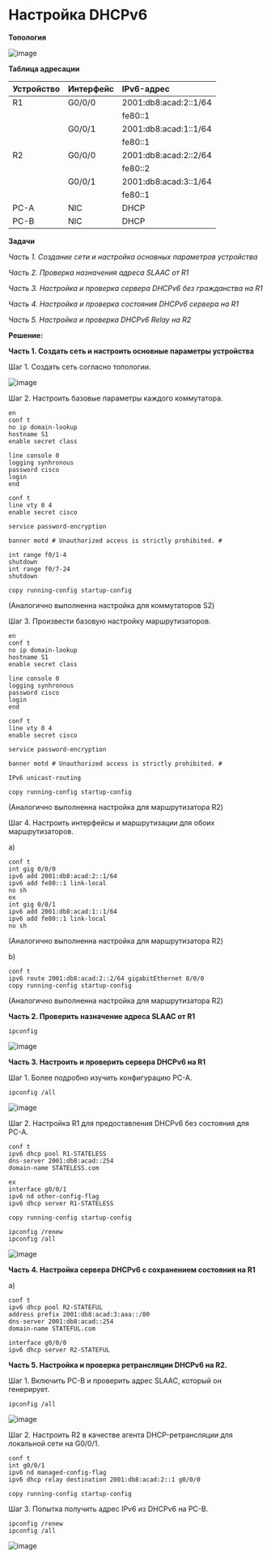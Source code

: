 # Настройка DHCPv6

**Топология**

![image](https://user-images.githubusercontent.com/84719218/164013933-b931523d-ae68-4b98-a19f-5a922410c0bc.png)

**Таблица адресации**

| Устройство    | Интерфейс          | IPv6-адрес               |
| :-------------|:------------------ | :----------------------- |
| R1            | G0/0/0             | 2001:db8:acad:2::1/64    |
|               |                    | fe80::1                  |
|               | G0/0/1             | 2001:db8:acad:1::1/64    |
|               |                    | fe80::1                  |
| R2            | G0/0/0             | 2001:db8:acad:2::2/64    |
|               |                    | fe80::2                  |
|               | G0/0/1             | 2001:db8:acad:3::1/64    |
|               |                    | fe80::1                  |
| PC-A          | NIC                | DHCP                     |
| PC-B          | NIC                | DHCP                     |

**Задачи**

*Часть 1. Создание сети и настройка основных параметров устройства*

*Часть 2. Проверка назначения адреса SLAAC от R1*

*Часть 3. Настройка и проверка сервера DHCPv6 без гражданства на R1*

*Часть 4. Настройка и проверка состояния DHCPv6 сервера на R1*

*Часть 5. Настройка и проверка DHCPv6 Relay на R2*

**Решение:**

**Часть 1. Создать сеть и настроить основные параметры устройства**

Шаг 1. Создать сеть согласно топологии.

![image](https://user-images.githubusercontent.com/84719218/164017335-c652f0c6-f49e-4d35-a09c-345d0fcfebcb.png)

Шаг 2. Настроить базовые параметры каждого коммутатора. 

```
en
conf t
no ip domain-lookup
hostname S1
enable secret class
```

```
line console 0
logging synhronous
password cisco
login
end
```

```
conf t
line vty 0 4
enable secret cisco
```

```
service password-encryption
```

```
banner motd # Unauthorized access is strictly prohibited. #
```

```
int range f0/1-4
shutdown
int range f0/7-24
shutdown
```

```
copy running-config startup-config
```

(Аналогично выполненна настройка для коммутаторов S2)

Шаг 3. Произвести базовую настройку маршрутизаторов.

```
en
conf t
no ip domain-lookup
hostname S1
enable secret class
```

```
line console 0
logging synhronous
password cisco
login
end
```

```
conf t
line vty 0 4
enable secret cisco
```

```
service password-encryption
```

```
banner motd # Unauthorized access is strictly prohibited. #
```

```
IPv6 unicast-routing
```

```
copy running-config startup-config
```

(Аналогично выполненна настройка для маршрутизатора R2)

Шаг 4. Настроить интерфейсы и маршрутизации для обоих маршрутизаторов.

a) 

```
conf t
int gig 0/0/0
ipv6 add 2001:db8:acad:2::1/64
ipv6 add fe80::1 link-local
no sh
ex
int gig 0/0/1
ipv6 add 2001:db8:acad:1::1/64
ipv6 add fe80::1 link-local
no sh
```

(Аналогично выполненна настройка для маршрутизатора R2)

b)
```
conf t
ipv6 route 2001:db8:acad:2::2/64 gigabitEthernet 0/0/0
copy running-config startup-config
```
(Аналогично выполненна настройка для маршрутизатора R2)

**Часть 2. Проверить назначение адреса SLAAC от R1**

```
ipconfig
```

![image](https://user-images.githubusercontent.com/84719218/164465636-3d99f070-80df-4fc8-b27d-867569b943f4.png)

**Часть 3. Настроить и проверить сервера DHCPv6 на R1**

Шаг 1. Более подробно изучить конфигурацию PC-A.

```
ipconfig /all
```

![image](https://user-images.githubusercontent.com/84719218/164467068-b515e1f1-5cbc-4a80-afb3-4b10f28b1479.png)

Шаг 2. Настройка R1 для предоставления DHCPv6 без состояния для PC-A.

```
conf t
ipv6 dhcp pool R1-STATELESS
dns-server 2001:db8:acad::254
domain-name STATELESS.com
```

```
ex
interface g0/0/1
ipv6 nd other-config-flag
ipv6 dhcp server R1-STATELESS
```

```
copy running-config startup-config
```

```
ipconfig /renew
ipconfig /all
```

![image](https://user-images.githubusercontent.com/84719218/164469063-ff20d90c-f7df-47b8-a43a-9491ac1c4ce8.png)

**Часть 4. Настройка сервера DHCPv6 с сохранением состояния на R1**

a)
```
conf t
ipv6 dhcp pool R2-STATEFUL
address prefix 2001:db8:acad:3:aaa::/80
dns-server 2001:db8:acad::254
domain-name STATEFUL.com
```

```
interface g0/0/0
ipv6 dhcp server R2-STATEFUL
```

**Часть 5. Настройка и проверка ретрансляции DHCPv6 на R2.**

Шаг 1. Включить PC-B и проверить адрес SLAAC, который он генерирует.

```
ipconfig /all
```

![image](https://user-images.githubusercontent.com/84719218/164470741-7eecb8db-fb89-464d-8984-a86dc81accc5.png)

Шаг 2. Настроить R2 в качестве агента DHCP-ретрансляции для локальной сети на G0/0/1.

```
conf t
int g0/0/1
ipv6 nd managed-config-flag
ipv6 dhcp relay destination 2001:db8:acad:2::1 g0/0/0
```

```
copy running-config startup-config
```

Шаг 3. Попытка получить адрес IPv6 из DHCPv6 на PC-B.

```
ipconfig /renew
ipconfig /all
```

![image](https://user-images.githubusercontent.com/84719218/164472618-b94baa8d-5d1c-4d88-84e9-f204dbe75011.png)



